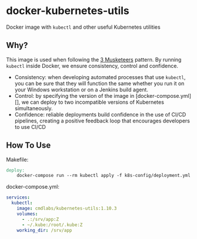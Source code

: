 # docker-kubernetes-utils

Docker image with `kubectl` and other useful Kubernetes utilities

## Why?

This image is used when following the [3 Musketeers] pattern. By running `kubectl` inside Docker, we ensure consistency, control and confidence.

  * Consistency: when developing automated processes that use `kubectl`, you can be sure that they will function the same whether you run it on your Windows workstation or on a Jenkins build agent.
  * Control: by specifying the version of the image in [docker-compose.yml][], we can deploy to two incompatible versions of Kubernetes simultaneously.
  * Confidence: reliable deployments build confidence in the use of CI/CD pipelines, creating a positive feedback loop that encourages developers to use CI/CD

[3 Musketeers]: https://3musketeers.io/


## How To Use

Makefile:
```Makefile
deploy:
	docker-compose run --rm kubectl apply -f k8s-config/deployment.yml
```

docker-compose.yml:
```yaml
services:
  kubectl:
    image: cmdlabs/kubernetes-utils:1.10.3
    volumes:
      - .:/srv/app:Z
      - ~/.kube:/root/.kube:Z
    working_dir: /srv/app
```
